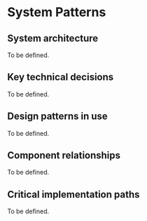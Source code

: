 # System Patterns

## System architecture
To be defined.

## Key technical decisions
To be defined.

## Design patterns in use
To be defined.

## Component relationships
To be defined.

## Critical implementation paths
To be defined.
